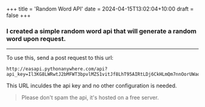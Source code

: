 +++
title = 'Random Word API'
date = 2024-04-15T13:02:04+10:00
draft = false
+++

### I created a simple random word api that will generate a random word upon request.

---

To use this, send a post request to this url:

```shell
http://easapi.pythonanywhere.com/api?api_key=Il3KG8LWRwtJ2bMFWT3bpvlMZS1vitJf8LhT95AIRtLDj6CkHLmQm7nnOorUWaqn7ASABJVtDpOsCAsKpZNtRVo3exppbpL99x5cstbYugMmK0FyUBJNjePULoty7YiX
```

This URL inculdes the api key and no other configuration is needed.

> Please don't spam the api, it's hosted on a free server.
